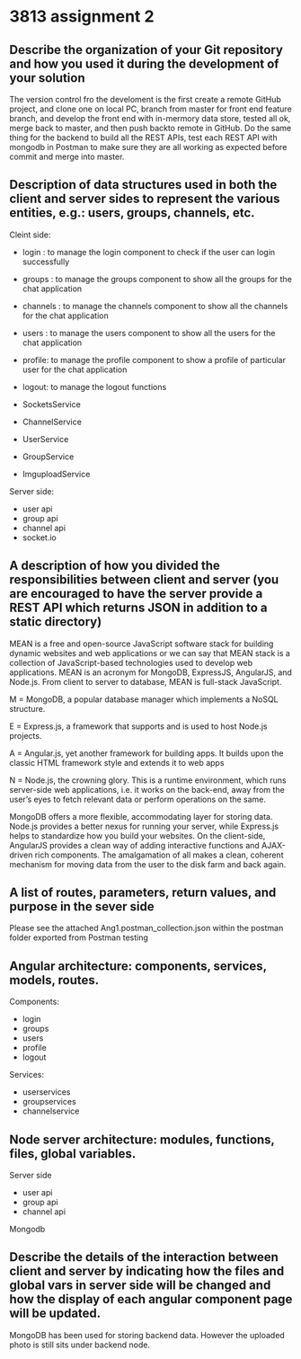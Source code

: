 # 3813 assignment 2
## 
##  Describe the organization of your Git repository and how you used it during the development of your solution
The version control fro the develoment is the first create a remote GitHub project, and clone one on local PC, branch from master for front end feature branch, and develop the front end with in-mermory data store, tested all ok, merge back to master, and then push backto remote in GitHub. Do the same thing for the backend to build all the REST APIs, test each REST API with mongodb in Postman to make sure they are all working as expected before commit and merge into master. 
##  Description of data structures used in both the client and server sides to represent the various entities, e.g.: users, groups, channels, etc.
Cleint side:
- login : to manage the login component to check if the user can login successfully
- groups : to manage the groups component to show all the groups for the chat application
- channels : to manage the channels component to show all the channels for the chat application
- users : to manage the users component to show all the users for the chat application
- profile: to manage the profile component to show a profile of particular user for the chat application
- logout: to manage the logout functions

- SocketsService
- ChannelService
- UserService
- GroupService
- ImguploadService

Server side:
- user api
- group api
- channel api
- socket.io

##  A description of how you divided the responsibilities between client and server (you are encouraged to have the server provide a REST API which returns JSON in addition to a static directory)
MEAN is a free and open-source JavaScript software stack for building dynamic websites and web applications or we can say that MEAN stack is a collection of JavaScript-based technologies used to develop web applications. MEAN is an acronym for MongoDB, ExpressJS, AngularJS, and Node.js. From client to server to database, MEAN is full-stack JavaScript.

M = MongoDB, a popular database manager which implements a NoSQL structure.

E = Express.js, a framework that supports and is used to host Node.js projects.

A = Angular.js, yet another framework for building apps. It builds upon the classic HTML framework style and extends it to web apps

N = Node.js, the crowning glory. This is a runtime environment, which runs server-side web applications, i.e. it works on the back-end, away from the user’s eyes to fetch relevant data or perform operations on the same.

MongoDB offers a more flexible, accommodating layer for storing data. Node.js provides a better nexus for running your server, while Express.js helps to standardize how you build your websites. On the client-side, AngularJS provides a clean way of adding interactive functions and AJAX-driven rich components. The amalgamation of all makes a clean, coherent mechanism for moving data from the user to the disk farm and back again.

##  A list of routes, parameters, return values, and purpose in the sever side
Please see the attached Ang1.postman_collection.json within the postman folder exported from Postman testing

##  Angular architecture: components, services, models, routes.
Components:
- login
- groups 
- users
- profile
- logout

Services:
- userservices
- groupservices
- channelservice

##  Node server architecture: modules, functions, files, global variables.
Server side
- user api
- group api
- channel api

Mongodb

##  Describe the details of the interaction between client and server by indicating how the files and global vars in server side will be changed and how the display of each angular component page will be updated.
MongoDB has been used for storing backend data.
However the uploaded photo is still sits under backend node.
